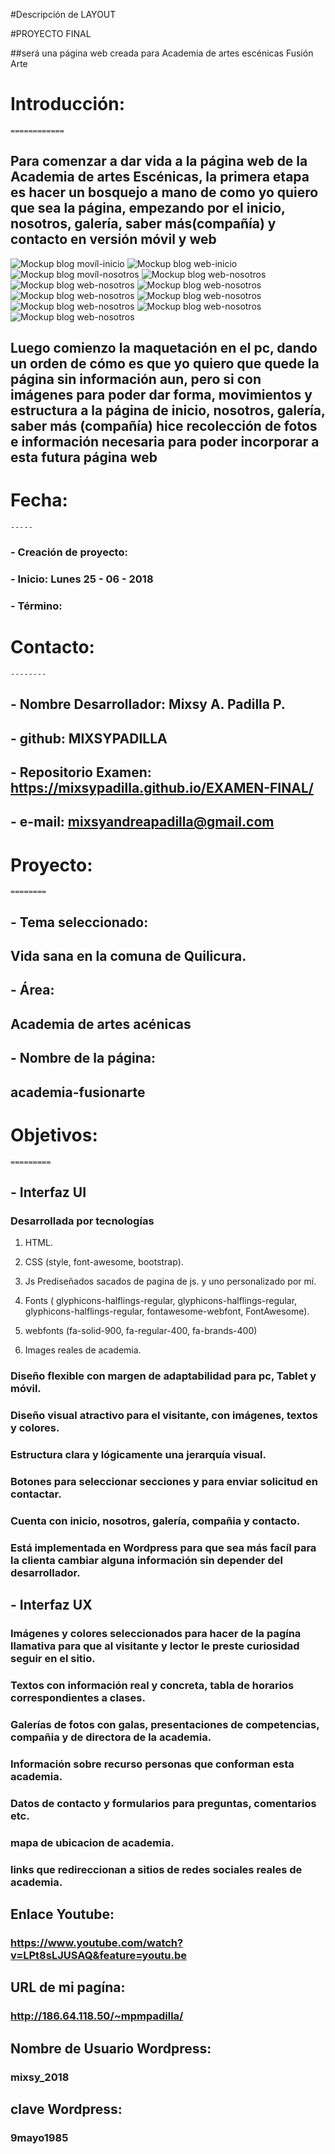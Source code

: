 ﻿#Descripción de LAYOUT

#PROYECTO FINAL

##será una página web creada para Academia de artes escénicas Fusión Arte

#  Introducción:
    ============
## Para comenzar a dar vida a la página web de la Academia de artes Escénicas, la primera etapa es hacer un bosquejo a mano de como yo quiero que sea la página, empezando por el inicio, nosotros, galería, saber más(compañía) y contacto en versión móvil y web
![Mockup blog movíl-inicio](images/con1movil.jpg)
![Mockup blog web-inicio](images/con1web.jpg)
![Mockup blog movíl-nosotros](images/noso2movil.jpg)
![Mockup blog web-nosotros](images/noso2web.jpg)
![Mockup blog web-nosotros](images/noso2web.jpg)
![Mockup blog web-nosotros](images/gale3movil.jpg)
![Mockup blog web-nosotros](images/gale3web.jpg)
![Mockup blog web-nosotros](images/maquetacion-sabermas_movil.jpg)
![Mockup blog web-nosotros](images/maquetacion-sabermas_web.jpg)
![Mockup blog web-nosotros](images/maquetacion-contacto-movil.jpg)
![Mockup blog web-nosotros](images/maquetacion-contacto-web.jpg)

## Luego comienzo la maquetación en el pc, dando un orden de cómo es que yo quiero que quede la página sin información aun, pero si con imágenes para poder dar forma, movimientos y estructura a la página de inicio, nosotros, galería, saber más (compañía) hice recolección de fotos e información necesaria para poder incorporar a esta futura página web

# Fecha:
    -----
### - Creación de proyecto:
### - Inicio:  Lunes 25 - 06 - 2018
### - Término:

#  Contacto:
    --------
## - Nombre Desarrollador: Mixsy A. Padilla P.
## - github: MIXSYPADILLA
## - Repositorio Examen: https://mixsypadilla.github.io/EXAMEN-FINAL/
## - e-mail: mixsyandreapadilla@gmail.com 


#  Proyecto:
    ========

## - Tema seleccionado:
##   Vida sana en la comuna de Quilicura.
## - Área:
##   Academia de artes acénicas
## - Nombre de la página:
##   academia-fusionarte

#  Objetivos:
    =========

## - Interfaz UI
###  Desarrollada por tecnologías  

1. HTML.

2. CSS (style, font-awesome, bootstrap).

3. Js Prediseñados sacados de pagina de js. y uno personalizado por mí.

4. Fonts ( glyphicons-halflings-regular, glyphicons-halflings-regular, glyphicons-halflings-regular, fontawesome-webfont, FontAwesome).

5. webfonts (fa-solid-900, fa-regular-400, fa-brands-400)

5. Images reales de academia.

###  Diseño flexible con margen de adaptabilidad para pc, Tablet y móvil.
###  Diseño visual atractivo para el visitante, con imágenes, textos y colores.
###  Estructura clara y lógicamente una jerarquía visual.
###  Botones para seleccionar secciones y para enviar solicitud en contactar.
###  Cuenta con inicio, nosotros, galería, compañia y contacto.
###	 Está implementada en Wordpress para que sea más facíl para la clienta cambiar alguna información sin depender del desarrollador.

## - Interfaz UX
###  Imágenes y colores seleccionados para hacer de la pagína llamativa para que al visitante y lector le preste curiosidad seguir en el sitio.
###  Textos con información real y concreta, tabla de horarios correspondientes a clases.
###  Galerías de fotos con galas, presentaciones de competencias, compañia y de directora de la academia.
###  Información sobre recurso personas que conforman esta academia.
###  Datos de contacto y formularios para preguntas, comentarios etc.
### mapa de ubicacion de academia.
### links que redireccionan a sitios de redes sociales reales de academia.

##  Enlace Youtube:

 ### https://www.youtube.com/watch?v=LPt8sLJUSAQ&feature=youtu.be
 
 ## URL de mi pagína:
 
 ### http://186.64.118.50/~mpmpadilla/

## Nombre de Usuario Wordpress: 

### mixsy_2018

## clave Wordpress:

### 9mayo1985
 
